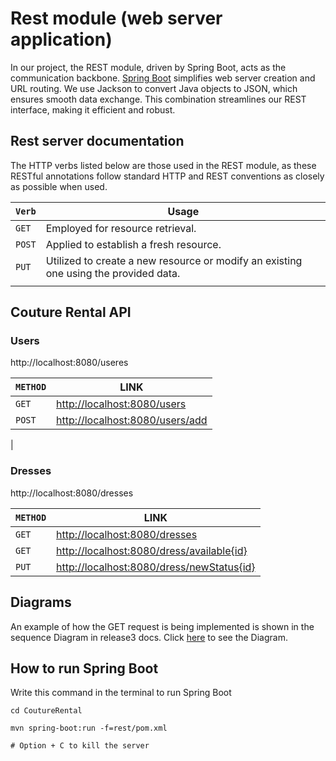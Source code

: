 # Rest module (web server application)

In our project, the REST module, driven by Spring Boot, acts as the communication backbone. [Spring Boot](https://spring.io/projects/spring-boot) simplifies web server creation and URL routing. We use Jackson to convert Java objects to JSON, which ensures smooth data exchange. This combination streamlines our REST interface, making it efficient and robust.

## Rest server documentation

The HTTP verbs listed below are those used in the REST module, as these RESTful annotations follow standard HTTP and REST conventions as closely as possible when used.

| `Verb` | Usage |
|----------|----------|
| `GET` | Employed for resource retrieval. |
| `POST` | Applied to establish a fresh resource. |
| `PUT` | Utilized to create a new resource or modify an existing one using the provided data. |
|||

## Couture Rental API

### Users
http://localhost:8080/useres

| `METHOD`  | LINK                                              |
| ------- | ------------------------------------------------- |
| `GET`    | [http://localhost:8080/users](http://localhost:8080/users) |
|`POST` | [http://localhost:8080/users/add](http://localhost:8080/users/add)
|

### Dresses
http://localhost:8080/dresses

| `METHOD`  | LINK                                              |
| ------- | ------------------------------------------------- |
| `GET`    | [http://localhost:8080/dresses](http://localhost:8080/dresses) |
| `GET`     | [http://localhost:8080/dress/available{id}](http://localhost:8080/dress/available{id}) |
| `PUT`     | [http://localhost:8080/dress/newStatus{id}](http://localhost:8080/dress/newStatus{id}) |

## Diagrams
An example of how the GET request is being implemented is shown in the sequence Diagram in release3 docs.
Click [here](/CoutureRental/docs/release3) to see the Diagram.

## How to run Spring Boot

Write this command in the terminal to run Spring Boot

```shell
cd CoutureRental

mvn spring-boot:run -f=rest/pom.xml

# Option + C to kill the server
```
